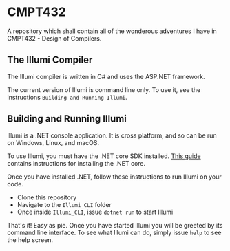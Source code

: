 # CMPT432
A repository which shall contain all of the wonderous adventures I have in CMPT432 - Design of Compilers.

## The Illumi Compiler
The Illumi compiler is written in C# and uses the ASP.NET framework.

The current version of Illumi is command line only.  To use it, see the instructions `Building and Running Illumi`.

## Building and Running Illumi

Illumi is a .NET console application. It is cross platform, and so can be run on Windows, Linux, and macOS.

To use Illumi, you must have the .NET core SDK installed. [This guide](https://dotnet.microsoft.com/learn/aspnet/hello-world-tutorial/intro) contains instructions for installing the .NET core.

Once you have installed .NET, follow these instructions to run Illumi on your code.

- Clone this repository
- Navigate to the `Illumi_CLI` folder
- Once inside `Illumi_CLI`, issue `dotnet run` to start Illumi 

That's it! Easy as pie. Once you have started Illumi you will be greeted by its command line interface. To see what Illumi can do, simply 
issue `help` to see the help screen.
